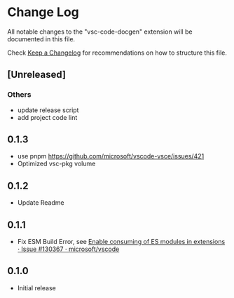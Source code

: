 # Change Log

All notable changes to the "vsc-code-docgen" extension will be documented in this file.

Check [Keep a Changelog](http://keepachangelog.com/) for recommendations on how to structure this file.

<!--
### BREAKING CHANGES

### Features

### Bug Fixes


### Others
-->

## [Unreleased]

### Others

- update release script
- add project code lint

## 0.1.3

- use pnpm https://github.com/microsoft/vscode-vsce/issues/421
- Optimized vsc-pkg volume

## 0.1.2

- Update Readme

## 0.1.1

- Fix ESM Build Error, see [Enable consuming of ES modules in extensions · Issue #130367 · microsoft/vscode](https://github.com/microsoft/vscode/issues/130367)

## 0.1.0

- Initial release
